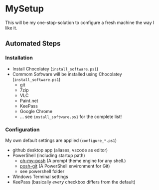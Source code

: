 # MySetup

This will be my one-stop-solution to configure a fresh machine the way I like it.

## Automated Steps

### Installation

- Install Chocolatey (`install_software.ps1`)
- Commom Software will be installed using Chocolatey (`install_software.ps1`)
  - git
  - 7zip
  - VLC
  - Paint.net
  - KeePass
  - Google Chrome
  - ... see `install_software.ps1` for the complete list!

### Configuration

My own default settings are applied (`configure_*.ps1`)

- github desktop app (aliases, vscode as editor)
- PowerShell (including startup path)
  - [oh-my-posh](https://ohmyposh.dev/) (A prompt theme engine for any shell.)
  - [posh-git](https://github.com/dahlbyk/posh-git) (A PowerShell environment for Git)
  - see powershell folder
- Windows Terminal settings
- KeePass (basically _every_ checkbox differs from the default)
